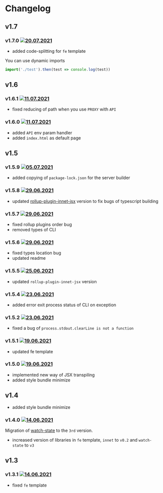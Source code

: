 # Changelog
## v1.7
### v1.7.0 [![20.07.2021](https://img.shields.io/date/1626731958)](https://github.com/d8corp/watch-state/tree/v1.7.0)
- added code-splitting for `fe` template

You can use dynamic imports
```typescript
import('./test').then(test => console.log(test))
```
## v1.6
### v1.6.1 [![11.07.2021](https://img.shields.io/date/1626006977)](https://github.com/d8corp/watch-state/tree/v1.6.1)
- fixed reducing of path when you use `PROXY` with `API`
### v1.6.0 [![11.07.2021](https://img.shields.io/date/1626002305)](https://github.com/d8corp/watch-state/tree/v1.6.0)
- added `API` env param handler
- added `index.html` as default page
## v1.5
### v1.5.9 [![05.07.2021](https://img.shields.io/date/1625479738)](https://github.com/d8corp/watch-state/tree/v1.5.9)
- added copying of `package-lock.json` for the server builder
### v1.5.8 [![29.06.2021](https://img.shields.io/date/1624916254)](https://github.com/d8corp/watch-state/tree/v1.5.8)
- updated [rollup-plugin-innet-jsx](https://www.npmjs.com/package/rollup-plugin-innet-jsx) version to fix bugs of typescript building
### v1.5.7 [![29.06.2021](https://img.shields.io/date/1624915437)](https://github.com/d8corp/watch-state/tree/v1.5.7)
- fixed rollup plugins order bug
- removed types of CLI
### v1.5.6 [![29.06.2021](https://img.shields.io/date/1624912898)](https://github.com/d8corp/watch-state/tree/v1.5.6)
- fixed types location bug
- updated readme
### v1.5.5 [![25.06.2021](https://img.shields.io/date/1624634297)](https://github.com/d8corp/watch-state/tree/v1.5.5)
- updated `rollup-plugin-innet-jsx` version
### v1.5.4 [![23.06.2021](https://img.shields.io/date/1624438104)](https://github.com/d8corp/watch-state/tree/v1.5.4)
- added error exit process status of CLI on exception
### v1.5.2 [![23.06.2021](https://img.shields.io/date/1624437547)](https://github.com/d8corp/watch-state/tree/v1.5.2)
- fixed a bug of `process.stdout.clearLine is not a function`
### v1.5.1 [![19.06.2021](https://img.shields.io/date/1624129830)](https://github.com/d8corp/watch-state/tree/v1.5.1)
- updated fe template
### v1.5.0 [![19.06.2021](https://img.shields.io/date/1624116893)](https://github.com/d8corp/watch-state/tree/v1.5.0)
- implemented new way of JSX transpiling
- added style bundle minimize
## v1.4
- added style bundle minimize
### v1.4.0 [![14.06.2021](https://img.shields.io/date/1623682304)](https://github.com/d8corp/watch-state/tree/v1.4.0)
Migration of [watch-state](https://www.npmjs.com/package/watch-state) to the `3rd` version.
- increased version of libraries in `fe` template, `innet` to `v0.2` and `watch-state` to `v3`
## v1.3
### v1.3.1 [![14.06.2021](https://img.shields.io/date/1623681775)](https://github.com/d8corp/watch-state/tree/v1.3.1)
- fixed `fe` template
